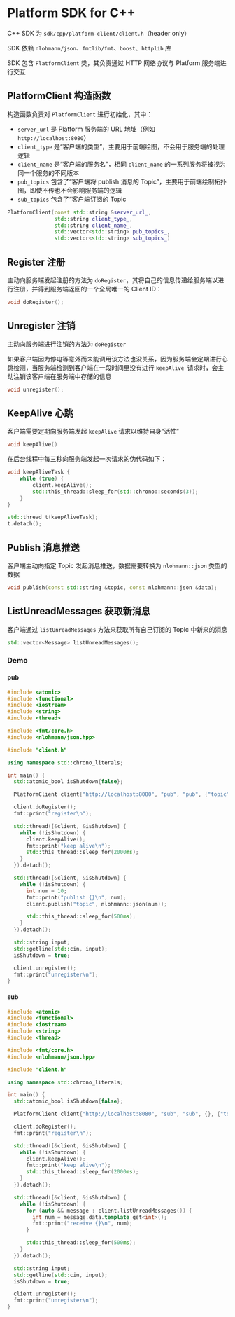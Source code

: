 # Platform SDK for C++

C++ SDK 为 `sdk/cpp/platform-client/client.h`（header only）

SDK 依赖 `nlohmann/json`、`fmtlib/fmt`、`boost`、`httplib` 库

SDK 包含 `PlatformClient` 类，其负责通过 HTTP 网络协议与 Platform 服务端进行交互

## PlatformClient 构造函数

构造函数负责对 `PlatformClient` 进行初始化，其中：

- `server_url` 是 Platform 服务端的 URL 地址（例如 `http://localhost:8080`）
- `client_type` 是“客户端的类型”，主要用于前端绘图，不会用于服务端的处理逻辑
- `client_name` 是“客户端的服务名”，相同 `client_name` 的一系列服务将被视为同一个服务的不同版本
- `pub_topics` 包含了“客户端将 publish 消息的 Topic”，主要用于前端绘制拓扑图，即使不传也不会影响服务端的逻辑
- `sub_topics` 包含了“客户端订阅的 Topic

```cpp
PlatformClient(const std::string &server_url_,
               std::string client_type_,
               std::string client_name_,
               std::vector<std::string> pub_topics_,
               std::vector<std::string> sub_topics_) 
```

## Register 注册

主动向服务端发起注册的方法为 `doRegister`，其将自己的信息传递给服务端以进行注册，并得到服务端返回的一个全局唯一的 Client ID：

```cpp
void doRegister();
```

## Unregister 注销

主动向服务端进行注销的方法为 `doRegister`

如果客户端因为停电等意外而未能调用该方法也没关系，因为服务端会定期进行心跳检测，当服务端检测到客户端在一段时间里没有进行 `keepAlive `请求时，会主动注销该客户端在服务端中存储的信息

```cpp
void unregister();
```

## KeepAlive 心跳

客户端需要定期向服务端发起 `keepAlive` 请求以维持自身“活性”

```cpp
void keepAlive()
```

在后台线程中每三秒向服务端发起一次请求的伪代码如下：

```cpp
void keepAliveTask {
    while (true) {
        client.keepAlive();
        std::this_thread::sleep_for(std::chrono::seconds(3));
    }
}

std::thread t(keepAliveTask);
t.detach();
```

## Publish 消息推送

客户端主动向指定 Topic 发起消息推送，数据需要转换为 `nlohmann::json` 类型的数据

```cpp
void publish(const std::string &topic, const nlohmann::json &data);
```

## ListUnreadMessages 获取新消息

客户端通过 `listUnreadMessages` 方法来获取所有自己订阅的 Topic 中新来的消息

```cpp
std::vector<Message> listUnreadMessages();
```

### Demo

#### pub

```cpp
#include <atomic>
#include <functional>
#include <iostream>
#include <string>
#include <thread>

#include <fmt/core.h>
#include <nlohmann/json.hpp>

#include "client.h"

using namespace std::chrono_literals;

int main() {
  std::atomic_bool isShutdown{false};

  PlatformClient client{"http://localhost:8080", "pub", "pub", {"topic"}, {}};

  client.doRegister();
  fmt::print("register\n");

  std::thread([&client, &isShutdown] {
    while (!isShutdown) {
      client.keepAlive();
      fmt::print("keep alive\n");
      std::this_thread::sleep_for(2000ms);
    }
  }).detach();

  std::thread([&client, &isShutdown] {
    while (!isShutdown) {
      int num = 10;
      fmt::print("publish {}\n", num);
      client.publish("topic", nlohmann::json(num));

      std::this_thread::sleep_for(500ms);
    }
  }).detach();

  std::string input;
  std::getline(std::cin, input);
  isShutdown = true;

  client.unregister();
  fmt::print("unregister\n");
}
```

#### sub

```cpp
#include <atomic>
#include <functional>
#include <iostream>
#include <string>
#include <thread>

#include <fmt/core.h>
#include <nlohmann/json.hpp>

#include "client.h"

using namespace std::chrono_literals;

int main() {
  std::atomic_bool isShutdown{false};

  PlatformClient client{"http://localhost:8080", "sub", "sub", {}, {"topic"}};

  client.doRegister();
  fmt::print("register\n");

  std::thread([&client, &isShutdown] {
    while (!isShutdown) {
      client.keepAlive();
      fmt::print("keep alive\n");
      std::this_thread::sleep_for(2000ms);
    }
  }).detach();

  std::thread([&client, &isShutdown] {
    while (!isShutdown) {
      for (auto && message : client.listUnreadMessages()) {
        int num = message.data.template get<int>();
        fmt::print("receive {}\n", num);
      }

      std::this_thread::sleep_for(500ms);
    }
  }).detach();

  std::string input;
  std::getline(std::cin, input);
  isShutdown = true;

  client.unregister();
  fmt::print("unregister\n");
}
```